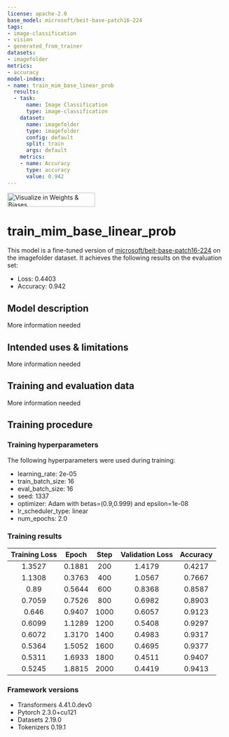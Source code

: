 ```yaml
---
license: apache-2.0
base_model: microsoft/beit-base-patch16-224
tags:
- image-classification
- vision
- generated_from_trainer
datasets:
- imagefolder
metrics:
- accuracy
model-index:
- name: train_mim_base_linear_prob
  results:
  - task:
      name: Image Classification
      type: image-classification
    dataset:
      name: imagefolder
      type: imagefolder
      config: default
      split: train
      args: default
    metrics:
    - name: Accuracy
      type: accuracy
      value: 0.942
---
```


<!-- This model card has been generated automatically according to the information the Trainer had access to. You
should probably proofread and complete it, then remove this comment. -->

[<img src="https://raw.githubusercontent.com/wandb/assets/main/wandb-github-badge-28.svg" alt="Visualize in Weights & Biases" width="200" height="32"/>](https://wandb.ai/ermuzzz2001/huggingface/runs/eodbwykc)
# train_mim_base_linear_prob

This model is a fine-tuned version of [microsoft/beit-base-patch16-224](https://huggingface.co/microsoft/beit-base-patch16-224) on the imagefolder dataset.
It achieves the following results on the evaluation set:
- Loss: 0.4403
- Accuracy: 0.942

## Model description

More information needed

## Intended uses & limitations

More information needed

## Training and evaluation data

More information needed

## Training procedure

### Training hyperparameters

The following hyperparameters were used during training:
- learning_rate: 2e-05
- train_batch_size: 16
- eval_batch_size: 16
- seed: 1337
- optimizer: Adam with betas=(0.9,0.999) and epsilon=1e-08
- lr_scheduler_type: linear
- num_epochs: 2.0

### Training results

| Training Loss | Epoch  | Step | Validation Loss | Accuracy |
|:-------------:|:------:|:----:|:---------------:|:--------:|
| 1.3527        | 0.1881 | 200  | 1.4179          | 0.4217   |
| 1.1308        | 0.3763 | 400  | 1.0567          | 0.7667   |
| 0.89          | 0.5644 | 600  | 0.8368          | 0.8587   |
| 0.7059        | 0.7526 | 800  | 0.6982          | 0.8903   |
| 0.646         | 0.9407 | 1000 | 0.6057          | 0.9123   |
| 0.6099        | 1.1289 | 1200 | 0.5408          | 0.9297   |
| 0.6072        | 1.3170 | 1400 | 0.4983          | 0.9317   |
| 0.5364        | 1.5052 | 1600 | 0.4695          | 0.9377   |
| 0.5311        | 1.6933 | 1800 | 0.4511          | 0.9407   |
| 0.5245        | 1.8815 | 2000 | 0.4419          | 0.9413   |


### Framework versions

- Transformers 4.41.0.dev0
- Pytorch 2.3.0+cu121
- Datasets 2.19.0
- Tokenizers 0.19.1
